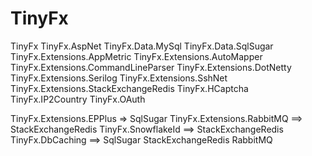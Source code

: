 # TinyFx

TinyFx
TinyFx.AspNet
TinyFx.Data.MySql
TinyFx.Data.SqlSugar
TinyFx.Extensions.AppMetric
TinyFx.Extensions.AutoMapper
TinyFx.Extensions.CommandLineParser
TinyFx.Extensions.DotNetty
TinyFx.Extensions.Serilog
TinyFx.Extensions.SshNet
TinyFx.Extensions.StackExchangeRedis
TinyFx.HCaptcha
TinyFx.IP2Country
TinyFx.OAuth

TinyFx.Extensions.EPPlus => SqlSugar
TinyFx.Extensions.RabbitMQ ==> StackExchangeRedis
TinyFx.SnowflakeId ==> StackExchangeRedis
TinyFx.DbCaching ==> SqlSugar StackExchangeRedis RabbitMQ
